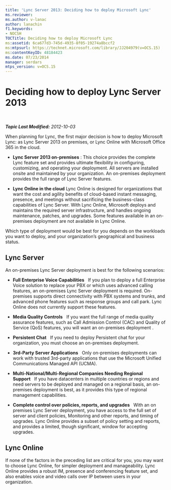 ```yaml
---
title: 'Lync Server 2013: Deciding how to deploy Microsoft Lync'
ms.reviewer: 
ms.author: v-lanac
author: lanachin
f1.keywords:
- NOCSH
TOCTitle: Deciding how to deploy Microsoft Lync
ms:assetid: 6ca677d3-745d-4935-8f05-19274a8bccf2
ms:mtpsurl: https://technet.microsoft.com/library/JJ204979(v=OCS.15)
ms:contentKeyID: 48184423
ms.date: 07/23/2014
manager: serdars
mtps_version: v=OCS.15
---
```


<div data-xmlns="http://www.w3.org/1999/xhtml">

<div class="topic" data-xmlns="http://www.w3.org/1999/xhtml" data-msxsl="urn:schemas-microsoft-com:xslt" data-cs="http://msdn.microsoft.com/">

<div data-asp="http://msdn2.microsoft.com/asp">

# Deciding how to deploy Lync Server 2013

</div>

<div id="mainSection">

<div id="mainBody">

<span> </span>

_**Topic Last Modified:** 2012-10-03_

When planning for Lync, the first major decision is how to deploy Microsoft Lync: as Lync Server 2013 on premises, or Lync Online with Microsoft Office 365 in the cloud.

  - **Lync Server 2013 on-premises** : This choice provides the complete Lync feature set and provides ultimate flexibility in configuring, customizing, and operating your deployment. All servers are installed onsite and maintained by your organization. An on-premises deployment provides the full range of Lync Server features.

  - **Lync Online in the cloud** Lync Online is designed for organizations that want the cost and agility benefits of cloud-based instant messaging, presence, and meetings without sacrificing the business-class capabilities of Lync Server. With Lync Online, Microsoft deploys and maintains the required server infrastructure, and handles ongoing maintenance, patches, and upgrades. Some features available in an on-premises deployment are not available in Lync Online.

Which type of deployment would be best for you depends on the workloads you want to deploy, and your organization’s geographical and business status.

<div>

## Lync Server

An on-premises Lync Server deployment is best for the following scenarios:

  - **Full Enterprise Voice Capabilities**   If you plan to deploy a full Enterprise Voice solution to replace your PBX or which uses advanced calling features, an on-premises Lync Server deployment is required. On-premises supports direct connectivity with PBX systems and trunks, and advanced phone features such as response groups and call park. Lync Online does not currently support these features.

  - **Media Quality Controls**   If you want the full range of media quality assurance features, such as Call Admission Control (CAC) and Quality of Service (QoS) features, you will want an on-premises deployment .

  - **Persistent Chat**   If you need to deploy Persistent chat for your organization, you must choose an on-premises deployment.

  - **3rd-Party Server Applications**   Only on-premises deployments can work with trusted 3rd-party applications that use the Microsoft Unified Communications Managed API (UCMA).

  - **Multi-National/Multi-Regional Companies Needing Regional Support**   If you have datacenters in multiple countries or regions and need servers to be deployed and managed on a regional basis, an on-premises deployment is best, as it provides this type of regional management capabilities.

  - **Complete control over policies, reports, and upgrades**   With an on premises Lync Server deployment, you have access to the full set of server and client policies, Monitoring and other reports, and timing of upgrades. Lync Online provides a subset of policy setting and reports, and provides a limited, though significant, window for accepting upgrades.

</div>

<div>

## Lync Online

If none of the factors in the preceding list are critical for you, you may want to choose Lync Online, for simpler deployment and manageability. Lync Online provides a robust IM, presence and conferencing feature set, and also enables voice and video calls over IP between users in your organization.

</div>

</div>

<span> </span>

</div>

</div>

</div>

